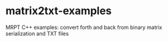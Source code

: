 # matrix2txt-examples
MRPT C++ examples: convert forth and back from binary matrix serialization and TXT files
